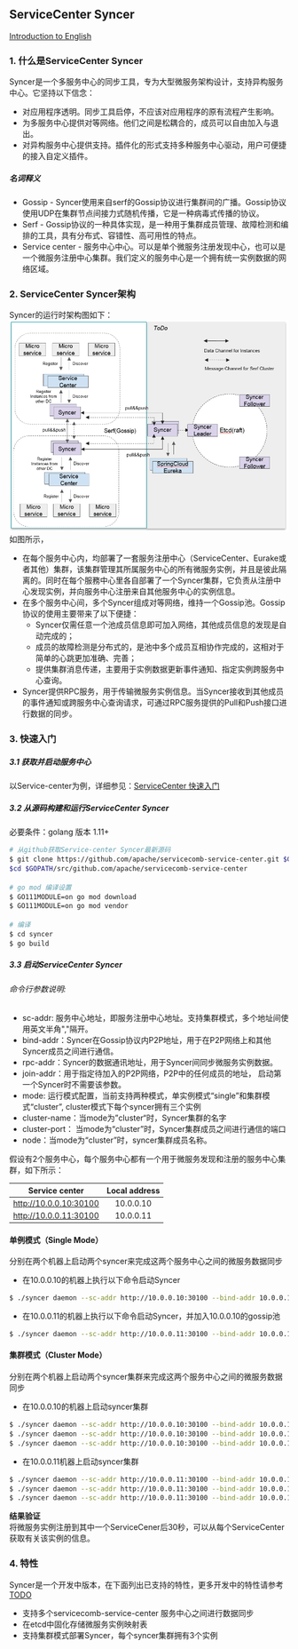 ServiceCenter Syncer
-------
[Introduction to English](./README.md)

### 1. 什么是ServiceCenter Syncer  
Syncer是一个多服务中心的同步工具，专为大型微服务架构设计，支持异构服务中心。它坚持以下信念：  
- 对应用程序透明。同步工具启停，不应该对应用程序的原有流程产生影响。  
- 为多服务中心提供对等网络。他们之间是松耦合的，成员可以自由加入与退出。  
- 对异构服务中心提供支持。插件化的形式支持多种服务中心驱动，用户可便捷的接入自定义插件。

##### 名词释义 
- Gossip - Syncer使用来自serf的Gossip协议进行集群间的广播。Gossip协议使用UDP在集群节点间接力式随机传播，它是一种病毒式传播的协议。  
- Serf - Gossip协议的一种具体实现，是一种用于集群成员管理、故障检测和编排的工具，具有分布式、容错性、高可用性的特点。
- Service center - 服务中心中心。可以是单个微服务注册发现中心，也可以是一个微服务注册中心集群。我们定义的服务中心是一个拥有统一实例数据的网络区域。 

### 2. ServiceCenter Syncer架构
Syncer的运行时架构图如下：  
![image](./images/SyncerArchitecture.png?raw=true)  
如图所示，  

- 在每个服务中心内，均部署了一套服务注册中心（ServiceCenter、Eurake或者其他）集群，该集群管理其所属服务中心的所有微服务实例，并且是彼此隔离的。同时在每个服務中心里各自部署了一个Syncer集群，它负责从注册中心发现实例，并向服务中心注册来自其他服务中心的实例信息。  
- 在多个服务中心间，多个Syncer组成对等网络，维持一个Gossip池。Gossip协议的使用主要带来了以下便捷：
   - Syncer仅需任意一个池成员信息即可加入网络，其他成员信息的发现是自动完成的；  
   - 成员的故障检测是分布式的，是池中多个成员互相协作完成的，这相对于简单的心跳更加准确、完善；  
   - 提供集群消息传递，主要用于实例数据更新事件通知、指定实例跨服务中心查询。  
- Syncer提供RPC服务，用于传输微服务实例信息。当Syncer接收到其他成员的事件通知或跨服务中心查询请求，可通过RPC服务提供的Pull和Push接口进行数据的同步。  

### 3. 快速入门 
##### 3.1 获取并启动服务中心

以Service-center为例，详细参见：[ServiceCenter 快速入门](https://github.com/apache/servicecomb-service-center#quick-start)  

##### 3.2 从源码构建和运行ServiceCenter Syncer
必要条件：golang 版本 1.11+
```bash
# 从github获取Service-center Syncer最新源码
$ git clone https://github.com/apache/servicecomb-service-center.git $GOPATH/src/github.com/apache/servicecomb-service-center
$cd $GOPATH/src/github.com/apache/servicecomb-service-center

# go mod 编译设置
$ GO111MODULE=on go mod download
$ GO111MODULE=on go mod vendor

# 编译
$ cd syncer
$ go build
```

##### 3.3 启动ServiceCenter Syncer
###### 命令行参数说明:
- sc-addr: 服务中心地址，即服务注册中心地址。支持集群模式，多个地址间使用英文半角","隔开。    
- bind-addr：Syncer在Gossip协议内P2P地址，用于在P2P网络上和其他Syncer成员之间进行通信。   
- rpc-addr：Syncer的数据通讯地址，用于Syncer间同步微服务实例数据。  
- join-addr：用于指定待加入的P2P网络，P2P中的任何成员的地址， 启动第一个Syncer时不需要该参数。   
- mode: 运行模式配置，当前支持两种模式，单实例模式“single”和集群模式“cluster”, cluster模式下每个syncer拥有三个实例
- cluster-name：当mode为”cluster“时，Syncer集群的名字
- cluster-port： 当mode为“cluster”时，Syncer集群成员之间进行通信的端口
- node：当mode为“cluster”时，syncer集群成员名称。


假设有2个服务中心，每个服务中心都有一个用于微服务发现和注册的服务中心集群，如下所示：   

|     Service center     | Local address |
| :--------------------: | :-----------: |
| http://10.0.0.10:30100 |   10.0.0.10   |
| http://10.0.0.11:30100 |   10.0.0.11   |

#### 单例模式（Single Mode）

分别在两个机器上启动两个syncer来完成这两个服务中心之间的微服务数据同步

- 在10.0.0.10的机器上执行以下命令启动Syncer

```bash
$ ./syncer daemon --sc-addr http://10.0.0.10:30100 --bind-addr 10.0.0.10:30190 --rpc-addr 10.0.0.10:30191
```

- 在10.0.0.11的机器上执行以下命令启动Syncer，并加入10.0.0.10的gossip池

```bash
$ ./syncer daemon --sc-addr http://10.0.0.11:30100 --bind-addr 10.0.0.11:30190 --rpc-addr 10.0.0.11:30191 --join-addr 10.0.0.10:30191
```

#### 集群模式（Cluster Mode）

分别在两个机器上启动两个syncer集群来完成这两个服务中心之间的微服务数据同步

- 在10.0.0.10的机器上启动syncer集群

```bash
$ ./syncer daemon --sc-addr http://10.0.0.10:30100 --bind-addr 10.0.0.10:30190 --rpc-addr 10.0.0.10:30191 --mode cluster --node syncer011 --cluster-port 30201 --join-addr 10.0.0.10:30191
$ ./syncer daemon --sc-addr http://10.0.0.10:30100 --bind-addr 10.0.0.10:30290 --rpc-addr 10.0.0.10:30291 --mode cluster --node syncer012 --cluster-port 30202 --join-addr 10.0.0.10:30191
$ ./syncer daemon --sc-addr http://10.0.0.10:30100 --bind-addr 10.0.0.10:30390 --rpc-addr 10.0.0.10:30391 --mode cluster --node syncer013 --cluster-port 30203 --join-addr 10.0.0.10:30191
```

- 在10.0.0.11机器上启动syncer集群

```bash
$ ./syncer daemon --sc-addr http://10.0.0.11:30100 --bind-addr 10.0.0.11:30190 --rpc-addr 10.0.0.11:30191 --mode cluster --node syncer021 --cluster-port 30201 --join-addr 10.0.0.11:30191
$ ./syncer daemon --sc-addr http://10.0.0.11:30100 --bind-addr 10.0.0.11:30290 --rpc-addr 10.0.0.11:30291 --mode cluster --node syncer022 --cluster-port 30202 --join-addr 10.0.0.11:30191
$ ./syncer daemon --sc-addr http://10.0.0.11:30100 --bind-addr 10.0.0.11:30390 --rpc-addr 10.0.0.11:30391 --mode cluster --node syncer023 --cluster-port 30203 --join-addr 10.0.0.11:30191
```

**结果验证**  
将微服务实例注册到其中一个ServiceCener后30秒，可以从每个ServiceCenter获取有关该实例的信息。

### 4. 特性

Syncer是一个开发中版本，在下面列出已支持的特性，更多开发中的特性请参考[TODO](./TODO-ZH.md)

- 支持多个servicecomb-service-center 服务中心之间进行数据同步
- 在etcd中固化存储微服务实例映射表
- 支持集群模式部署Syncer，每个syncer集群拥有3个实例